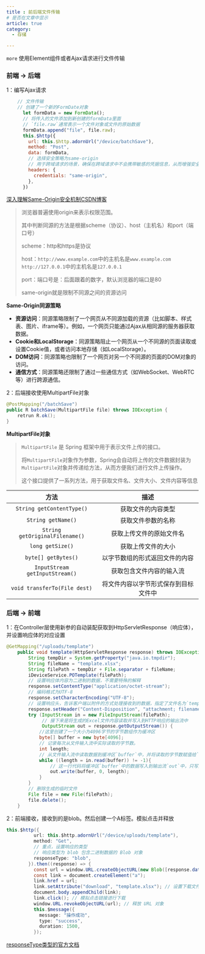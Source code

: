 ```yaml
---
title : 前后端文件传输
# 是否在文章中显示
article: true
category:
  - 存储

---
```


`more` 使用Element组件或者Ajax请求进行文件传输
<!-- more -->

### 前端 -> 后端

1：编写Ajax请求

```javascript
	// 文件传输
	// 创建了一个新的FormDate对象
      let formData = new FormData();
      // 将传入的文件添加到新创建的formData里面
      // `file.raw`通常表示一个文件对象或文件的原始数据
      formData.append("file", file.raw); 
      this.$http({
        url: this.$http.adornUrl("/device/batchSave"),
        method: "Post",
        data: formData,
        // 选择安全策略为same-origin
        // 用于跨域请求的场景，确保在跨域请求中不会携带敏感的凭据信息，从而增强安全性。
        headers: {
          credentials: "same-origin",
        },
      })
```

[深入理解Same-Origin安全机制CSDN博客](https://blog.csdn.net/aigoogle/article/details/122420491)

> 浏览器普遍使用origin来表示权限范围。
>
> 其中判断同源的方法是根据scheme（协议）、host（主机名）和port（端口号）
>
> scheme：http和https是协议
>
> host：`http://www.example.com`中的主机名是`www.example.com`  `http://127.0.0.1`中的主机名是`127.0.0.1`
>
> port：端口号是：后面跟着的数字，默认浏览器的端口是80
>
> same-origin就是限制不同源之间的资源访问

**Same-Origin同源策略**

-  **资源访问**：同源策略限制了一个网页从不同源加载的资源（比如脚本、样式表、图片、iframe等）。例如，一个网页只能通过Ajax从相同源的服务器获取数据。
-  **Cookie和LocalStorage**：同源策略阻止一个网页从一个不同源的页面读取或设置Cookie值，或者访问本地存储（如LocalStorage）。
-  **DOM访问**：同源策略也限制了一个网页对另一个不同源的页面的DOM对象的访问。
-  **通信方式**：同源策略还限制了通过一些通信方式（如WebSocket、WebRTC等）进行跨源通信。





2：后端接收使用MultipartFile对象

```java
@PostMapping("/batchSave")
public R batchSave(MultipartFile file) throws IOException {
	retrun R.ok();
}
```



**MultipartFile对象**

> `MultipartFile` 是 Spring 框架中用于表示文件上传的接口。
>
> 将`MultipartFile`对象作为参数，Spring会自动将上传的文件数据封装为`MultipartFile`对象并传递给方法，从而方便我们进行文件上传操作。
>
> 这个接口提供了一系列方法，用于获取文件名、文件大小、文件内容等信息





|              方法              |                 描述                 |
| :----------------------------: | :----------------------------------: |
|   `String getContentType()`    |          获取文件的内容类型          |
|       `String getName()`       |          获取文件参数的名称          |
| `String getOriginalFilename()` |       获取上传文件的原始文件名       |
|        `long getSize()`        |          获取上传文件的大小          |
|      `byte[] getBytes()`       |    以字节数组的形式返回文件的内容    |
| `InputStream getInputStream()` |       获取包含文件内容的输入流       |
|  `void transferTo(File dest)`  | 将文件内容以字节形式保存到目标文件中 |



### 后端 -> 前端

1：在Controller层使用新参的自动装配获取到HttpServletResponse（响应体），并设置响应体的对应设置

```java
@GetMapping("/uploads/template")
    public void template(HttpServletResponse response) throws IOException {
        String tempDir = System.getProperty("java.io.tmpdir");
        String fileName = "template.xlsx";
        String filePath = tempDir + File.separator + fileName;
        iDeviceService.POTemplate(filePath);
        // 设置响应体内容为二进制的数据，不需要特殊的解释
        response.setContentType("application/octet-stream");
        // 编码格式为UTF-8
        response.setCharacterEncoding("UTF-8");
        // 设置响应头，告诉客户端以附件的方式处理接收到的数据，指定了文件名为`template.xlsx`，浏览器接收到后，会自动进行下载
        response.setHeader("Content-Disposition", "attachment; filename=\"template.xlsx\"");
        try (InputStream in = new FileInputStream(filePath);
             // 接下来是将生成的Excel文件内容读取并写入到HTTP响应的输出流中
             OutputStream out = response.getOutputStream()) {
            //这里创建了一个大小为4096字节的字节数组作为缓冲区
            byte[] buffer = new byte[4096];
            // 记录每次从文件输入流中实际读取的字节数。
            int length;
            // 从文件输入流中读取数据到缓冲区`buffer`中，并将读取的字节数赋值给`length`，当读取到文件末尾时，`in.read(buffer)`会返回-1，循环就会结束。
            while ((length = in.read(buffer)) != -1){
                // 这一行代码将缓冲区`buffer`中的数据写入到输出流`out`中，只写入实际读取的字节数`length`，避免写入多余的空白字节。
                out.write(buffer, 0, length);
            }
        }
        // 删除生成的临时文件
        File file = new File(filePath);
        file.delete();
    }
```

2：前端接收，接收到的是blob。然后创建一个A标签。模拟点击并释放

```java
this.$http({
          url: this.$http.adornUrl("/device/uploads/template"),
          method: "Get",
          // 重点，设置响应的类型 
    	  // 响应类型为 blob 包含二进制数据的 Blob 对象
          responseType: "blob", 
        }).then((response) => {
          const url = window.URL.createObjectURL(new Blob([response.data])); // 创建一个 URL 对象
          const link = document.createElement("a");
          link.href = url;
          link.setAttribute("download", "template.xlsx"); // 设置下载文件的文件名
          document.body.appendChild(link);
          link.click(); // 模拟点击链接进行下载
          window.URL.revokeObjectURL(url); // 释放 URL 对象
          this.$message({
            message: "操作成功",
            type: "success",
            duration: 1500,
          });
```

[responseType类型的官方文档](https://developer.mozilla.org/zh-CN/docs/Web/API/XMLHttpRequest/responseType)